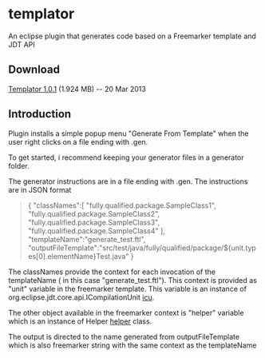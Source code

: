 templator
=========

An eclipse plugin that generates code based on a Freemarker template and JDT API

Download
--------

[Templator 1.0.1][dl] (1.924 MB) -- 20 Mar 2013

[dl]: https://github.com/karajdaar/templator/blob/master/updatesite.archives/templator.zip?raw=true


Introduction
-----------

Plugin installs a simple popup menu "Generate From Template" when the user right clicks on a file ending with .gen. 

To get started, i recommend keeping your generator files in a generator folder. 

The generator instructions are in a file ending with .gen. The instructions are in JSON format
>{
>"classNames":[
>"fully.qualified.package.SampleClass1", 
>"fully.qualified.package.SampleClass2", 
>"fully.qualified.package.SampleClass3", 
>"fully.qualified.package.SampleClass4" 
>],
>"templateName":"generate_test.ftl",
>"outputFileTemplate":"src/test/java/fully/qualified/package/${unit.types[0].elementName}Test.java"
>}

The classNames provide the context for each invocation of the templateName ( in this case "generate_test.ftl"). This context is provided as "unit" variable in the freemarker 
template. This variable is an instance of org.eclipse.jdt.core.api.ICompilationUnit [icu].

[icu]: http://publib.boulder.ibm.com/infocenter/iadthelp/v6r0/index.jsp?topic=/org.eclipse.jdt.doc.isv/reference/api/org/eclipse/jdt/core/ICompilationUnit.html 

The other object available in the freemarker context is "helper" variable which is an instance of Helper [helper] class.

[helper]: https://github.com/karajdaar/templator/blob/master/com.github.templator/src/com/github/templator/popup/actions/Helper.java

The output is directed to the name generated from outputFileTemplate which is also freemarker string with the same context as the templateName


